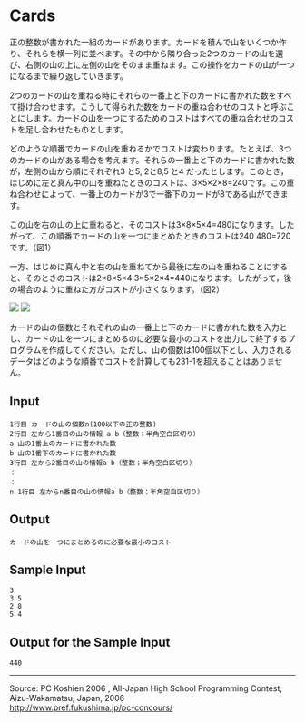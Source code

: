 # Cards

正の整数が書かれた一組のカードがあります。カードを積んで山をいくつか作り、それらを横一列に並べます。その中から隣り合った2つのカードの山を選び、右側の山の上に左側の山をそのまま重ねます。この操作をカードの山が一つになるまで繰り返していきます。

2つのカードの山を重ねる時にそれらの一番上と下のカードに書かれた数をすべて掛け合わせます。こうして得られた数をカードの重ね合わせのコストと呼ぶことにします。カードの山を一つにするためのコストはすべての重ね合わせのコストを足し合わせたものとします。

どのような順番でカードの山を重ねるかでコストは変わります。たとえば、3つのカードの山がある場合を考えます。それらの一番上と下のカードに書かれた数が，左側の山から順にそれぞれ3 と5, 2と8,5 と4 だったとします。このとき，はじめに左と真ん中の山を重ねたときのコストは、3×5×2×8=240です。この重ね合わせによって、一番上のカードが3で一番下のカードが8である山ができます。

この山を右の山の上に重ねると、そのコストは3×8×5×4=480になります。したがって、この順番でカードの山を一つにまとめたときのコストは240 480=720です。（図1）

一方、はじめに真ん中と右の山を重ねてから最後に左の山を重ねることにすると、そのときのコストは2×8×5×4 3×5×2×4=440になります。したがって，後の場合のように重ねた方がコストが小さくなります。（図2）

![][1]
![][2]

カードの山の個数とそれぞれの山の一番上と下のカードに書かれた数を入力とし、カードの山を一つにまとめるのに必要な最小のコストを出力して終了するプログラムを作成してください。ただし、山の個数は100個以下とし、入力されるデータはどのような順番でコストを計算しても231-1を超えることはありません。

## Input

    1行目 カードの山の個数n(100以下の正の整数)
    2行目 左から1番目の山の情報 a b（整数；半角空白区切り）
    a 山の1番上のカードに書かれた数
    b 山の1番下のカードに書かれた数
    3行目 左から2番目の山の情報a b（整数；半角空白区切り）
    ：
    ：
    n 1行目 左からn番目の山の情報a b（整数；半角空白区切り）

## Output

    カードの山を一つにまとめるのに必要な最小のコスト

## Sample Input

    3
    3 5
    2 8
    5 4

## Output for the Sample Input

    440

* * *

Source: PC Koshien 2006 , All-Japan High School Programming Contest, Aizu-Wakamatsu, Japan, 2006   
<http://www.pref.fukushima.jp/pc-concours/>

[1]: IMAGE1/cards1.gif
[2]: IMAGE1/cards2.gif
